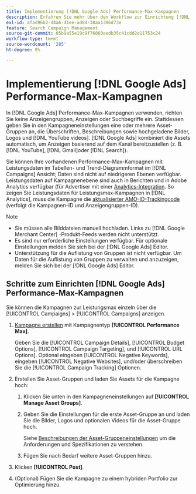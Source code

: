 ```yaml
---
title: Implementierung [!DNL Google Ads] Performance-Max-Kampagnen
description: Erfahren Sie mehr über den Workflow zur Einrichtung [!DNL Google Ads] Kampagnen mit maximaler Leistung.
exl-id: afad96b2-d4a6-41ee-ad84-38aa1306d73e
feature: Search Campaign Management
source-git-commit: 05b9a55e19c9f76060eedb35c41cdd2e11753c24
workflow-type: tm+mt
source-wordcount: '285'
ht-degree: 0%

---
```


# Implementierung [!DNL Google Ads] Performance-Max-Kampagnen

In [!DNL Google Ads] Performance-Max-Kampagnen verwenden, richten Sie keine Anzeigengruppen, Anzeigen oder Suchbegriffe ein. Stattdessen geben Sie in den Kampagneneinstellungen eine oder mehrere Asset-Gruppen an, die Überschriften, Beschreibungen sowie hochgeladene Bilder, Logos und [!DNL YouTube videos]. [!DNL Google Ads] kombiniert die Assets automatisch, um Anzeigen basierend auf dem Kanal bereitzustellen (z. B. [!DNL YouTube], [!DNL Gmail]oder [!DNL Search]).

Sie können Ihre vorhandenen Performance-Max-Kampagnen mit Leistungsdaten im Tabellen- und Trend-Diagrammformat im [!DNL Campaigns] Ansicht; Daten sind nicht auf niedrigeren Ebenen verfügbar. Leistungsdaten auf Kampagnenebene sind auch in Berichten und in Adobe Analytics verfügbar (für Advertiser mit einer [Analytics-Integration](/help/integrations/analytics/overview.md). So zeigen Sie Leistungsdaten für Leistungsmax-Kampagnen in [!DNL Analytics], muss die Kampagne die [aktualisierter AMO-ID-Trackingcode](/help/integrations/analytics/ids.md#amo-id-formats) (verfolgt die Kampagnen-ID und Anzeigengruppen-ID).

>[!NOTE]
>
>* Sie müssen alle Bilddateien manuell hochladen. Links zu [!DNL Google Merchant Center] -Produkt-Feeds werden nicht unterstützt.
>* Es sind nur erforderliche Einstellungen verfügbar. Für optionale Einstellungen melden Sie sich bei der [!DNL Google Ads] Editor.
>* Unterstützung für die Auflistung von Gruppen ist nicht verfügbar. Um Daten für die Auflistung von Gruppen zu verwalten und anzuzeigen, melden Sie sich bei der [!DNL Google Ads] Editor.

## Schritte zum Einrichten [!DNL Google Ads] Performance-Max-Kampagnen

Sie können die Kampagnen zur Leistungsmax einzeln über die [!UICONTROL Campaigns] > [!UICONTROL Campaigns] anzeigen.

1. [Kampagne erstellen](/help/search-social-commerce/campaign-management/campaigns/campaign-manage.md) mit Kampagnentyp **[!UICONTROL Performance Max]**.

   Geben Sie die [!UICONTROL Campaign Details], [!UICONTROL Budget Options], [!UICONTROL Campaign Targeting], und [!UICONTROL URL Options]. Optional eingeben [!UICONTROL Negative Keywords], eingeben [!UICONTROL Negative Websites], und/oder überschreiben Sie die [!UICONTROL Campaign Tracking] Optionen.

1. Erstellen Sie Asset-Gruppen und laden Sie Assets für die Kampagne hoch:

   1. Klicken Sie unten in den Kampagneneinstellungen auf **[!UICONTROL Manage Asset Groups]**.

   1. Geben Sie die Einstellungen für die erste Asset-Gruppe an und laden Sie die Bilder, Logos und optionalen Videos für die Asset-Gruppe hoch.

      Siehe [Beschreibungen der Asset-Gruppeneinstellungen](/help/search-social-commerce/campaign-management/campaigns/campaign-settings-google.md) um die Anforderungen und Spezifikationen zu verstehen.

   1. Fügen Sie nach Bedarf weitere Asset-Gruppen hinzu.

1. Klicken **[!UICONTROL Post]**.

1. (Optional) Fügen Sie die Kampagne zu einem hybriden Portfolio zur Optimierung hinzu.
